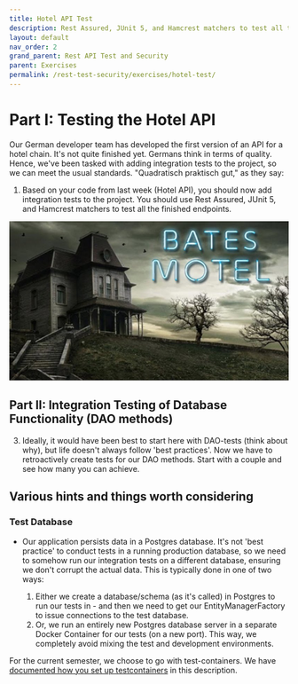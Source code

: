 ```yaml
---
title: Hotel API Test
description: Rest Assured, JUnit 5, and Hamcrest matchers to test all the finished endpoints.
layout: default
nav_order: 2
grand_parent: Rest API Test and Security
parent: Exercises
permalink: /rest-test-security/exercises/hotel-test/
---
```


# Part I: Testing the Hotel API

Our German developer team has developed the first version of an API for a hotel chain. It's not quite finished yet. Germans think in terms of quality. Hence, we've been tasked with adding integration tests to the project, so we can meet the usual standards. "Quadratisch praktisch gut," as they say:

1. Based on your code from last week (Hotel API), you should now add integration tests to the project. You should use Rest Assured, JUnit 5, and Hamcrest matchers to test all the finished endpoints.

![Bates hotel](./images/bates_hotel.jpg)

## Part II: Integration Testing of Database Functionality (DAO methods)

3. Ideally, it would have been best to start here with DAO-tests (think about why), but life doesn't always follow 'best practices'. Now we have to retroactively create tests for our DAO methods. Start with a couple and see how many you can achieve.

## Various hints and things worth considering

### Test Database

- Our application persists data in a Postgres database. It's not 'best practice' to conduct tests in a running production database, so we need to somehow run our integration tests on a different database, ensuring we don't corrupt the actual data. This is typically done in one of two ways:

   1. Either we create a database/schema (as it's called) in Postgres to run our tests in - and then we need to get our EntityManagerFactory to issue connections to the test database.
   2. Or, we run an entirely new Postgres database server in a separate Docker Container for our tests (on a new port). This way, we completely avoid mixing the test and development environments.

For the current semester, we choose to go with test-containers. We have [documented how you set up testcontainers](../../setup/testContainerSetup.md) in this description.
